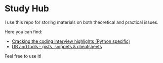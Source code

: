 # Study Hub
I use this repo for storing materials on both theoretical and practical issues. 

Here you can find:

- [Cracking the coding interview highlights (Python specific)](/interview_prep/cracking_the_coding_interview.md)
- [DB and tools - gists, snippets & cheatsheets](/db)

Feel free to use it! 
